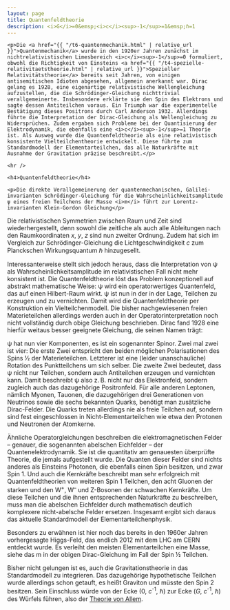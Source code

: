 ```yaml
---
layout: page
title: Quantenfeldtheorie
description: <i>G</i>=0&emsp;<i>c</i><sup>-1</sup>=1&emsp;ℏ=1
---
```


<section>

	<p>Die <a href="{{ "/t6-quantenmechanik.html" | relative_url }}">Quantenmechanik</a> wurde in den 1920er Jahren zunächst im nichtrelativistischen Limesbereich <i>c</i><sup>-1</sup>=0 formuliert, obwohl die Richtigkeit von Einsteins <a href="{{ "/t4-spezielle-relativitaetstheorie.html" | relative_url }}">Spezieller Relativitätstheorie</a> bereits seit Jahren, von einigen antisemitischen Idioten abgesehen, allgemein anerkannt war. Dirac gelang es 1928, eine eigenartige relativistische Wellengleichung aufzustellen, die die Schrödinger-Gleichung nichttrivial verallgemeinerte. Insbesondere erklärte sie den Spin des Elektrons und sagte dessen Antiteilchen voraus. Ein Triumph war die experimentelle Bestätigung dieses Positrons durch Carl Anderson 1932. Allerdings führte die Interpretation der Dirac-Gleichung als Wellengleichung zu Widersprüchen. Zudem ergaben sich Probleme bei der Quantisierung der Elektrodynamik, die ebenfalls eine <i>c</i><sup>-1</sup>=1 Theorie ist. Als Ausweg wurde die Quantenfeldtheorie als eine relativistisch konsistente Vielteilchentheorie entwickelt. Diese führte zum Standardmodell der Elementarteilchen, das alle Naturkräfte mit Ausnahme der Gravitation präzise beschreibt.</p>

	<hr />

	<h4>Quantenfeldtheorie</h4>

	<p>Die direkte Verallgemeinerung der quantenmechanischen, Galilei-invarianten Schrödinger-Gleichung für die Wahrscheinlichkeitsamplitude ψ eines freien Teilchens der Masse <i>m</i> führt zur Lorentz-invarianten Klein-Gordon Gleichung</p>




<p>Die relativistischen Symmetrien zwischen Raum und Zeit sind wiederhergestellt, denn sowohl die zeitliche als auch alle Ableitungen nach den Raumkoordinaten <i>x</i>, <i>y</i>, <i>z</i> sind nun zweiter Ordnung. Zudem hat sich im Vergleich zur Schrödinger-Gleichung die Lichtgeschwindigkeit <i>c</i> zum Planckschen Wirkungsquantum ℏ hinzugesellt.</p>

<p>Interessanterweise stellt sich jedoch heraus, dass die Interpretation von ψ als Wahrscheinlichkeitsamplitude im relativistischen Fall nicht mehr konsistent ist. Die Quantenfeldtheorie löst das Problem konzeptionell auf abstrakt mathematische Weise: ψ wird ein operatorwertiges Quantenfeld, das auf einen Hilbert-Raum wirkt. ψ ist nun in der in der Lage, Teilchen zu erzeugen und zu vernichten. Damit wird die Quantenfeldtheorie per Konstruktion ein Vielteilchenmodell. Die bisher nachgewiesenen freien Materieteilchen allerdings werden auch in der Operatorinterpretation noch nicht vollständig durch obige Gleichung beschrieben. Dirac fand 1928 eine hierfür weitaus besser geeignete Gleichung, die seinen Namen trägt:</p>



<p>ψ hat nun vier Komponenten, es ist ein sogenannter Spinor. Zwei mal zwei ist vier: Die erste Zwei entspricht den beiden möglichen Polarisationen des Spins ½ der Materieteilchen. Letzterer ist eine (leider unanschauliche) Rotation des Punktteilchens um sich selber. Die zweite Zwei bedeutet, dass ψ nicht nur Teilchen, sondern auch Antiteilchen erzeugen und vernichten kann. Damit beschreibt ψ also z. B. nicht nur das Elektronfeld, sondern zugleich auch das dazugehörige Positronfeld. Für alle anderen Leptonen, nämlich Myonen, Tauonen, die dazugehörigen drei Generationen von Neutrinos sowie die sechs bekannten Quarks, benötigt man zusätzliche Dirac-Felder. Die Quarks treten allerdings nie als freie Teilchen auf, sondern sind fest eingeschlossen in Nicht-Elementarteilchen wie etwa den Protonen und Neutronen der Atomkerne.</p>

<p>Ähnliche Operatorgleichungen beschreiben die elektromagnetischen Felder – genauer, die sogenannten abelschen Eichfelder – der Quantenelektrodynamik. Sie ist die quantitativ am genauesten überprüfte Theorie, die jemals aufgestellt wurde. Die Quanten dieser Felder sind nichts anderes als Einsteins Photonen, die ebenfalls einen Spin besitzen, und zwar Spin 1. Und auch die Kernkräfte beschreibt man sehr erfolgreich mit Quantenfeldtheorien von weiteren Spin 1 Teilchen, den acht Gluonen der starken und den W<sup>+</sup>, W<sup>–</sup> und Z-Bosonen der schwachen Kernkräfte. Um diese Teilchen und die ihnen entsprechenden Naturkräfte zu beschreiben, muss man die abelschen Eichfelder durch mathematisch deutlich komplexere nicht-abelsche Felder ersetzen. Insgesamt ergibt sich daraus das aktuelle Standardmodell der Elementarteilchenphysik.</p>

<p>Besonders zu erwähnen ist hier noch das bereits in den 1960er Jahren vorhergesagte Higgs-Feld, das endlich 2012 mit dem LHC am CERN entdeckt wurde. Es verleiht den meisten Elementarteilchen eine Masse, siehe das m in der obigen Dirac-Gleichung im Fall der Spin ½ Teilchen.</p>

<p>Bisher nicht gelungen ist es, auch die Gravitationstheorie in das Standardmodell zu integrieren. Das dazugehörige hypothetische Teilchen wurde allerdings schon getauft, es heißt Graviton und müsste den Spin 2 besitzen. Sein Einschluss würde von der Ecke (0, <i>c</i><sup>-1</sup>, ℏ) zur Ecke (<i>G</i>, <i>c</i><sup>-1</sup>, ℏ) des Würfels führen, also der <a href="{{ "/t8-theorie-von-allem.html" | relative_url }}">Theorie von Allem</a>.</p>

</section>
